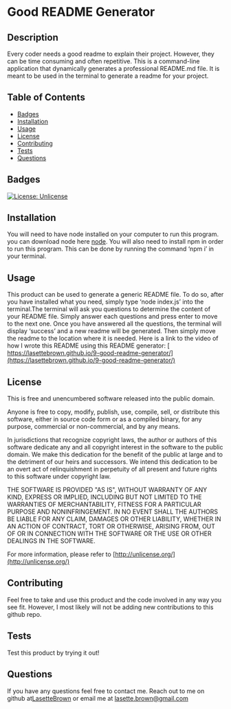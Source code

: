 # Good README Generator

## Description
        
Every coder needs a good readme to explain their project. However, they can be time consuming and often repetitive. This is a command-line application that dynamically generates a professional README.md file. It is meant to be used in the terminal to generate a readme for your project. 
        
## Table of Contents
        
* [Badges](#badges)
* [Installation](#installation)
* [Usage](#usage)
* [License](#license)
* [Contributing](#contributing)
* [Tests](#tests)
* [Questions](#questions)
        
## Badges
        
[![License: Unlicense](https://img.shields.io/badge/license-Unlicense-blue.svg)](http://unlicense.org/)
        
## Installation
        
You will need to have node installed on your computer to run this program. you can download node here [node]( https://www.nodesoftware.com/?gclid=CjwKCAiAkJKCBhAyEiwAKQBCksM0Jw7KKnIc5NgyG7u7T_DQtqNs0sOlskLxWgoq1xjnJ5bu6WesvBoCqaAQAvD_BwE). You will also need to install npm in order to run this program. This can be done by running the command ‘npm i’ in your terminal. 
        
## Usage
        
This product can be used to generate a generic README file. To do so, after you have installed what you need, simply type ‘node index.js’ into the terminal.The terminal will ask you questions to determine the content of your README file. Simply answer each questions and press enter to move to the next one. Once you have answered all the questions, the terminal will display ‘success’ and a new readme will be generated. Then simply move the readme to the location where it is needed. Here is a link to the video of how I wrote this README using this README generator: [ https://lasettebrown.github.io/9-good-readme-generator/](https://lasettebrown.github.io/9-good-readme-generator/)          
        
## License
        
This is free and unencumbered software released into the public domain.

Anyone is free to copy, modify, publish, use, compile, sell, or
distribute this software, either in source code form or as a compiled
binary, for any purpose, commercial or non-commercial, and by any
means.
                
In jurisdictions that recognize copyright laws, the author or authors
of this software dedicate any and all copyright interest in the
software to the public domain. We make this dedication for the benefit
of the public at large and to the detriment of our heirs and
successors. We intend this dedication to be an overt act of
relinquishment in perpetuity of all present and future rights to this
software under copyright law.
                
THE SOFTWARE IS PROVIDED "AS IS", WITHOUT WARRANTY OF ANY KIND,
EXPRESS OR IMPLIED, INCLUDING BUT NOT LIMITED TO THE WARRANTIES OF
MERCHANTABILITY, FITNESS FOR A PARTICULAR PURPOSE AND NONINFRINGEMENT.
IN NO EVENT SHALL THE AUTHORS BE LIABLE FOR ANY CLAIM, DAMAGES OR
OTHER LIABILITY, WHETHER IN AN ACTION OF CONTRACT, TORT OR OTHERWISE,
ARISING FROM, OUT OF OR IN CONNECTION WITH THE SOFTWARE OR THE USE OR
OTHER DEALINGS IN THE SOFTWARE.
                
For more information, please refer to [http://unlicense.org/](http://unlicense.org/)

## Contributing

Feel free to take and use this product and the code involved in any way you see fit. However, I most likely will not be adding new contributions to this github repo.

## Tests
        
Test this product by trying it out!
        
## Questions

If you have any questions feel free to contact me. Reach out to me on github at[LasetteBrown](https://github.com/LasetteBrown) or email me at [lasette.brown@gmail.com](mailto:lasette.brown@gmail.com)



